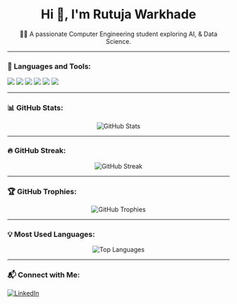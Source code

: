 <h1 align="center">Hi 👋, I'm Rutuja Warkhade</h1>

<p align="center">
  👩‍💻 A passionate Computer Engineering student exploring AI, & Data Science.
</p>

---

### 🧰 Languages and Tools:
<p align="left">
  <img src="https://img.shields.io/badge/C++-00599C?style=flat&logo=c%2B%2B&logoColor=white" />
  <img src="https://img.shields.io/badge/Java-ED8B00?style=flat&logo=java&logoColor=white" />
  <img src="https://img.shields.io/badge/Python-3776AB?style=flat&logo=python&logoColor=white" />
  <img src="https://img.shields.io/badge/MySQL-00000F?style=flat&logo=mysql&logoColor=white" />
  <img src="https://img.shields.io/badge/HTML5-E34F26?style=flat&logo=html5&logoColor=white" />
  <img src="https://img.shields.io/badge/CSS3-1572B6?style=flat&logo=css3&logoColor=white" />
</p>

---

### 📊 GitHub Stats:
<p align="center">
  <img src="https://github-readme-stats.vercel.app/api?username=RutujaWarkhade&show_icons=true&theme=radical" alt="GitHub Stats" />
</p>

---

### 🔥 GitHub Streak:
<p align="center">
  <img src="https://streak-stats.demolab.com?user=RutujaWarkhade&theme=radical&hide_border=false" alt="GitHub Streak" />
</p>

---

### 🏆 GitHub Trophies:
<p align="center">
  <img src="https://github-profile-trophy.vercel.app/?username=RutujaWarkhade&theme=radical&column=3&margin-w=15&margin-h=15" alt="GitHub Trophies" />
</p>

---

### 💡 Most Used Languages:
<p align="center">
  <img src="https://github-readme-stats.vercel.app/api/top-langs/?username=RutujaWarkhade&layout=compact&theme=radical" alt="Top Languages" />
</p>

---

### 📬 Connect with Me:
<p align="left">
  <a href="https://www.linkedin.com/in/rutuja-warkhade-b79085288/" target="_blank">
    <img src="https://img.shields.io/badge/LinkedIn-blue?style=flat&logo=linkedin&logoColor=white" alt="LinkedIn" />
  </a>
</p>
